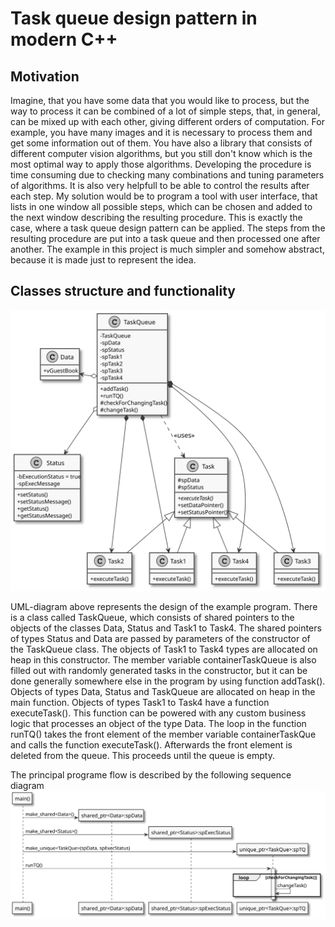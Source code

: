 # Task queue design pattern in modern C++

## Motivation

Imagine, that you have some data that you would like to process, but the way to process it can be combined of a lot of simple steps, that, in general, can be mixed up with each other, giving different orders of computation. For example, you have many images and it is necessary to process them and get some information out of them. You have also a library that consists of different computer vision algorithms, but you still don't know which is the most optimal way to apply those algorithms. Developing the procedure is time consuming due to checking many combinations and tuning parameters of algorithms. It is also very helpfull to be able to control the results after each step. My solution would be to program a tool with user interface, that lists in one window all possible steps, which can be chosen and added to the next window describing the resulting procedure. This is exactly the case, where a task queue design pattern can be applied. The steps from the resulting procedure are put into a task queue and then processed one after another. The example in this project is much simpler and somehow abstract, because it is made just to represent the idea.

## Classes structure and functionality


![UMLDiagram](/ClassDiagram.svg)

UML-diagram above represents the design of the example program. There is a class called TaskQueue, which consists of shared pointers to the objects of the classes Data, Status and Task1 to Task4. The shared pointers of types Status and Data are passed by parameters of the constructor of the TaskQueue class. The objects of Task1 to Task4 types are allocated on heap in this constructor. The member variable containerTaskQueue is also filled out with randomly generated tasks in the constructor, but it can be done generally somewhere else in the program by using function addTask(). Objects of types Data, Status and TaskQueue are allocated on heap in the main function. Objects of types Task1 to Task4 have a function executeTask(). This function can be powered with any custom business logic that processes an object of the type Data. The loop in the function runTQ() takes the front element of the member variable containerTaskQue and calls the function executeTask(). Afterwards the front element is deleted from the queue. This proceeds until the queue is empty. 

The principal programe flow is described by the following sequence diagram
![UMLDiagram](/SequenceDiagram.svg)